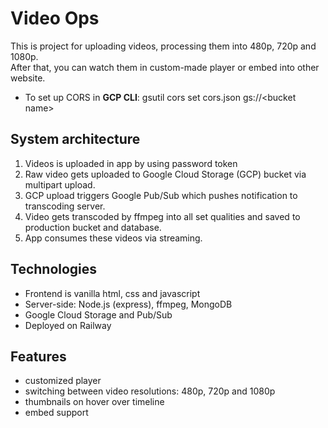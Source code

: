 # Video Ops

This is project for uploading videos, processing them into 480p, 720p and 1080p.  
After that, you can watch them in custom-made player or embed into other website.

-   To set up CORS in <b>GCP CLI</b>: gsutil cors set cors.json gs://\<bucket name\>

## System architecture

1.  Videos is uploaded in app by using password token
2.  Raw video gets uploaded to Google Cloud Storage (GCP) bucket via multipart upload.
3.  GCP upload triggers Google Pub/Sub which pushes notification to transcoding server.
4.  Video gets transcoded by ffmpeg into all set qualities and saved to production bucket and database.
5.  App consumes these videos via streaming.

## Technologies

-   Frontend is vanilla html, css and javascript
-   Server-side: Node.js (express), ffmpeg, MongoDB
-   Google Cloud Storage and Pub/Sub
-   Deployed on Railway

## Features

-   customized player
-   switching between video resolutions: 480p, 720p and 1080p
-   thumbnails on hover over timeline
-   embed support
